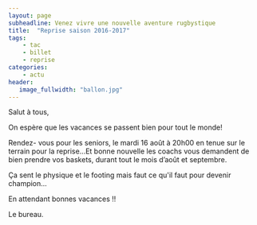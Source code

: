 ```yaml
---
layout: page
subheadline: Venez vivre une nouvelle aventure rugbystique
title:  "Reprise saison 2016-2017"
tags:
    - tac 
    - billet
    - reprise
categories:
    - actu
header:
   image_fullwidth: "ballon.jpg"
---
```

Salut à tous, 

On espère que les vacances se passent bien pour tout le monde!

Rendez- vous pour les seniors, le mardi 16 août à 20h00 en tenue sur le terrain pour la reprise...Et bonne nouvelle les coachs vous demandent de bien prendre vos baskets, durant tout le mois d’août et septembre. 

Ça sent le physique et le footing mais faut ce qu'il faut pour devenir champion...

En attendant bonnes vacances !!

Le bureau.
